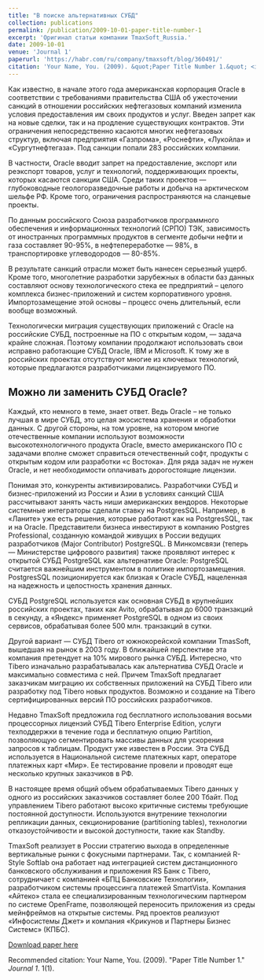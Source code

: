 ```yaml
---
title: "В поиске альтернативных СУБД"
collection: publications
permalink: /publication/2009-10-01-paper-title-number-1
excerpt: 'Оригинал статьи компании TmaxSoft_Russia.'
date: 2009-10-01
venue: 'Journal 1'
paperurl: 'https://habr.com/ru/company/tmaxsoft/blog/360491/'
citation: 'Your Name, You. (2009). &quot;Paper Title Number 1.&quot; <i>Journal 1</i>. 1(1).'
---
```

Как известно, в начале этого года американская корпорация Oracle в соответствии с требованиями правительства США об ужесточении санкций в отношении российских нефтегазовых компаний изменила условия предоставления им своих продуктов и услуг. Введен запрет как на новые сделки, так и на продление существующих контрактов. Эти ограничения непосредственно касаются многих нефтегазовых структур, включая предприятия «Газпрома», «Роснефти», «Лукойла» и «Сургутнефтегаза». Под санкции попали 283 российских компании.

В частности, Oracle вводит запрет на предоставление, экспорт или реэкспорт товаров, услуг и технологий, поддерживающих проекты, которых касаются санкции США. Среди таких проектов — глубоководные геологоразведочные работы и добыча на арктическом шельфе РФ. Кроме того, ограничения распространяются на сланцевые проекты.

По данным российского Союза разработчиков программного обеспечения и информационных технологий (СРПО) ТЭК, зависимость от иностранных программных продуктов в сегменте добычи нефти и газа составляет 90-95%, в нефтепереработке — 98%, в транспортировке углеводородов — 80-85%.

В результате санкций отрасли может быть нанесен серьезный ущерб. Кроме того, многолетние разработки зарубежных в области баз данных составляют основу технологического стека ее предприятий – целого комплекса бизнес-приложений и систем корпоративного уровня. Импортозамещение этой основы – процесс очень длительный, если вообще возможный.

Технологически миграция существующих приложений с Oracle на российские СУБД, построенные на ПО с открытым кодом, — задача крайне сложная. Поэтому компании продолжают использовать свои исправно работающие СУБД Oracle, IBM и Microsoft. К тому же в российских проектах отсутствуют многие из ключевых технологий, которые предлагаются разработчиками лицензируемого ПО.

## Можно ли заменить СУБД Oracle?

Каждый, кто немного в теме, знает ответ. Ведь Oracle – не только лучшая в мире СУБД, это целая экосистема хранения и обработки данных. С другой стороны, на том уровне, на котором многие отечественные компании используют возможности высокотехнологичного продукта Oracle, вместо американского ПО с задачами вполне сможет справиться отечественный софт, продукты с открытым кодом или разработки «с Востока». Для ряда задач не нужен Oracle, и нет необходимости оплачивать дорогостоящие лицензии.

Понимая это, конкуренты активизировались. Разработчики СУБД и бизнес-приложений из России и Азии в условиях санкций США рассчитывают занять часть ниши американских вендоров.
Некоторые системные интеграторы сделали ставку на PostgresSQL. Например, в «Ланите» уже есть решения, которые работают как на PostgresSQL, так и на Oracle. Представители бизнеса инвестируют в компанию Postgres Professional, созданную командой живущих в России ведущих разработчиков (Major Contributor) PostgreSQL. В Минкомсвязи (теперь — Министерстве цифрового развития) также проявляют интерес к открытой СУБД PostgreSQL как альтернативе Oracle: PostgreSQL считается важнейшим инструментом в политике импортозамещения. PostgresSQL позиционируется как близкая к Oracle СУБД, нацеленная на надежность и целостность хранения данных.

СУБД PostgreSQL используется как основная СУБД в крупнейших российских проектах, таких как Avito, обрабатывая до 6000 транзакций в секунду, а «Яндекс» применяет PostgreSQL в одном из своих сервисов, обрабатывая более 500 млн. транзакций в сутки.

Другой вариант — СУБД Tibero от южнокорейской компании TmasSoft, вышедшая на рынок в 2003 году. В ближайшей перспективе эта компания претендует на 10% мирового рынка СУБД. Интересно, что Tibero изначально разрабатывалась как альтернатива СУБД Oracle и максимально совместима с ней. Причем TmaxSoft предлагает заказчикам миграцию их собственных приложений на СУБД Tibero или разработку под Tibero новых продуктов. Возможно и создание на Tibero сертифицированных версий ПО российских разработчиков.

Недавно TmaxSoft предложила год бесплатного использования восьми процессорных лицензий СУБД Tibero Enterprise Edition, услуги техподдержки в течение года и бесплатную опцию Partition, позволяющую сегментировать массивы данных для ускорения запросов к таблицам.
Продукт уже известен в России. Эта СУБД используется в Национальной системе платежных карт, операторе платежных карт «Мир». Ее тестирование провели и проводят еще несколько крупных заказчиков в РФ.

В настоящее время общий объем обрабатываемых Tibero данных у одного из российских заказчиков составляет более 200 Тбайт. Под управлением Tibero работают высоко критичные системы требующие постоянной доступности. Используются внутрениие технологии репликации данных, секционирование (partitioning tables), технологии отказоустойчивости и высокой доступности, такие как Standby.

TmaxSoft реализует в России стратегию выхода в определенные вертикальные рынки с фокусными партнерами. Так, с компанией R-Style Softlab она работает над интеграцией систем дистанционного банковского обслуживания и приложения RS Банк с Tibero, сотрудничает с компанией «БПЦ Банковские Технологии», разработчиком системы процессинга платежей SmartVista. Компания «Айтеко» стала ее специализированным технологическим партнером по системе OpenFrame, позволяющей переносить приложения из среды мейнфреймов на открытые системы. Ряд проектов реализуют «Инфосистемы Джет» и компания «Крикунов и Партнеры Бизнес Системс» (КПБС).

[Download paper here](http://rubmu.github.io/files/paper1.pdf)

Recommended citation: Your Name, You. (2009). "Paper Title Number 1." <i>Journal 1</i>. 1(1).
